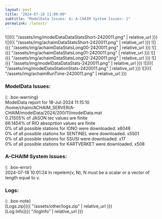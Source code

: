 ```yaml
---
layout: post
title: "2024-07-18 11:00:00"
subtitle: "ModelData Issues: 6; A-CHAIM System Issues: 1"
permalink: /latest/
---
```


![]({{ "/assets/img/modelDataDataStatsShort-2420011.png" | relative_url }})
![]({{ "/assets/img/achaimDataStatsShort-2420011.png" | relative_url }})
![]({{ "/assets/img/achaimDataStatsLong00-2420011.png" | relative_url }})
![]({{ "/assets/img/achaimDataStatsLong01-2420011.png" | relative_url }})
![]({{ "/assets/img/achaimDataStatsLong02-2420011.png" | relative_url }})
![]({{ "/assets/img/modelDataDataStats-2420011.png" | relative_url }})
![]({{ "/assets/img/modelDataStationStats-2420011.png" | relative_url }})
![]({{ "/assets/img/achaimRunTime-2420011.png" | relative_url }})


### ModelData Issues:  
  
{: .box-warning}  
 ModelData report for 18-Jul-2024 11:15:10   
 /home/chaim/ACHAIM_SERVER/A-CHAIM/modelData/2024/200/11/modelData.mat   
 0.21505% of JASON tec values are finite   
 66.1454% of RIO absoprtion values are finite   
 0% of all possible stations for IONO were downloaded. x6046   
 0% of all possible stations for SENTINEL were downloaded. x5501   
 0% of all possible stations for SSUSI were downloaded. x17   
 0% of all possible stations for KARTVERKET were downloaded. x508   
  
### A-CHAIM System Issues:  
  
{: .box-error}  
2024-07-18 10:01:24 In repelem(v, N), N must be a scalar or a vector of length equal to v.  

### Logs:  
  
{: .box-note}  
[Logs.zip]({{ "/assets/other/logs.zip" | relative_url }})  
[Log Info]({{ "/logInfo" | relative_url }})  
